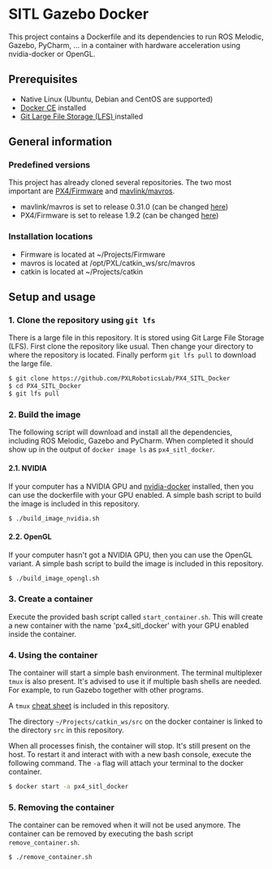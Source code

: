# SITL Gazebo Docker

This project contains a Dockerfile and its dependencies to run ROS Melodic, Gazebo, PyCharm, ... in a container with hardware acceleration using nvidia-docker or OpenGL.

## Prerequisites

- Native Linux (Ubuntu, Debian and CentOS are supported)
- [Docker CE](https://www.digitalocean.com/community/tutorials/how-to-install-and-use-docker-on-ubuntu-18-04) installed
- [Git Large File Storage (LFS) ](https://git-lfs.github.com/) installed

## General information

### Predefined versions

This project has already cloned several repositories. The two most important are [PX4/Firmware](https://github.com/PX4/Firmware.git) and [mavlink/mavros](https://github.com/mavlink/mavros.git).

- mavlink/mavros is set to release 0.31.0 (can be changed [here](https://github.com/PXLRoboticsLab/PX4_SITL_Docker/blob/master/Dockerfile#L92))
- PX4/Firmware is set to release 1.9.2 (can be changed [here](https://github.com/PXLRoboticsLab/PX4_SITL_Docker/blob/master/Dockerfile#L125))

### Installation locations

- Firmware is located at ~/Projects/Firmware
- mavros is located at /opt/PXL/catkin_ws/src/mavros
- catkin is located at ~/Projects/catkin

## Setup and usage

### 1. Clone the repository using `git lfs`

There is a large file in this repository. It is stored using Git Large File Storage (LFS). First clone the repository like usual. Then change your directory to where the repository is located. Finally perform `git lfs pull` to download the large file.

```bash
$ git clone https://github.com/PXLRoboticsLab/PX4_SITL_Docker
$ cd PX4_SITL_Docker
$ git lfs pull
```

### 2. Build the image

The following script will download and install all the dependencies, including ROS Melodic, Gazebo and PyCharm. When completed it should show up in the output of `docker image ls` as `px4_sitl_docker`.

#### 2.1. NVIDIA

If your computer has a NVIDIA GPU and [nvidia-docker](https://github.com/NVIDIA/nvidia-docker) installed, then you can use the dockerfile with your GPU enabled. A simple bash script to build the image is included in this repository.

```bash
$ ./build_image_nvidia.sh
```

#### 2.2. OpenGL

If your computer hasn't got a NVIDIA GPU, then you can use the OpenGL variant. A simple bash script to build the image is included in this repository.

```bash
$ ./build_image_opengl.sh
```

### 3. Create a container

Execute the provided bash script called `start_container.sh`. This will create a new container with the name 'px4_sitl_docker' with your GPU enabled inside the container.

### 4. Using the container

The container will start a simple bash environment. The terminal multiplexer `tmux` is also present. It's advised to use it if multiple bash shells are needed. For example, to run Gazebo together with other programs.

A `tmux` [cheat sheet](documents/tmux.pdf) is included in this repository.

The directory `~/Projects/catkin_ws/src` on the docker container is linked to the directory `src` in this repository.

When all processes finish, the container will stop. It's still present on the host. To restart it and interact with with a new bash console, execute the following command. The `-a` flag will attach your terminal to the docker container.

```bash
$ docker start -a px4_sitl_docker
```

### 5. Removing the container

The container can be removed when it will not be used anymore. The container can be removed by executing the bash script `remove_container.sh`.

```bash
$ ./remove_container.sh
```
